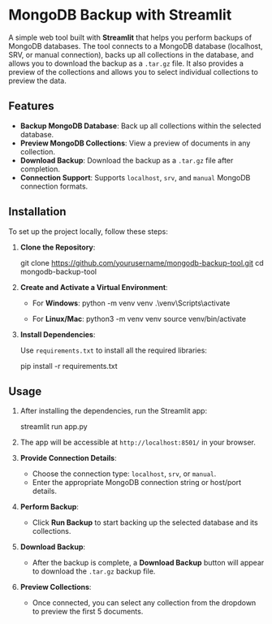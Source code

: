 # MongoDB Backup with Streamlit

A simple web tool built with **Streamlit** that helps you perform backups of MongoDB databases. The tool connects to a MongoDB database (localhost, SRV, or manual connection), backs up all collections in the database, and allows you to download the backup as a `.tar.gz` file. It also provides a preview of the collections and allows you to select individual collections to preview the data.

## Features

- **Backup MongoDB Database**: Back up all collections within the selected database.
- **Preview MongoDB Collections**: View a preview of documents in any collection.
- **Download Backup**: Download the backup as a `.tar.gz` file after completion.
- **Connection Support**: Supports `localhost`, `srv`, and `manual` MongoDB connection formats.

## Installation

To set up the project locally, follow these steps:

1. **Clone the Repository**:

    git clone https://github.com/yourusername/mongodb-backup-tool.git
    cd mongodb-backup-tool


2. **Create and Activate a Virtual Environment**:

    - For **Windows**:
      python -m venv venv
      .\venv\Scripts\activate

    - For **Linux/Mac**:
      python3 -m venv venv
      source venv/bin/activate

3. **Install Dependencies**:

    Use `requirements.txt` to install all the required libraries:

    pip install -r requirements.txt


## Usage

1. After installing the dependencies, run the Streamlit app:

    streamlit run app.py

2. The app will be accessible at `http://localhost:8501/` in your browser.

3. **Provide Connection Details**:
   - Choose the connection type: `localhost`, `srv`, or `manual`.
   - Enter the appropriate MongoDB connection string or host/port details.
   
4. **Perform Backup**:
   - Click **Run Backup** to start backing up the selected database and its collections.

5. **Download Backup**:
   - After the backup is complete, a **Download Backup** button will appear to download the `.tar.gz` backup file.

6. **Preview Collections**:
   - Once connected, you can select any collection from the dropdown to preview the first 5 documents.



